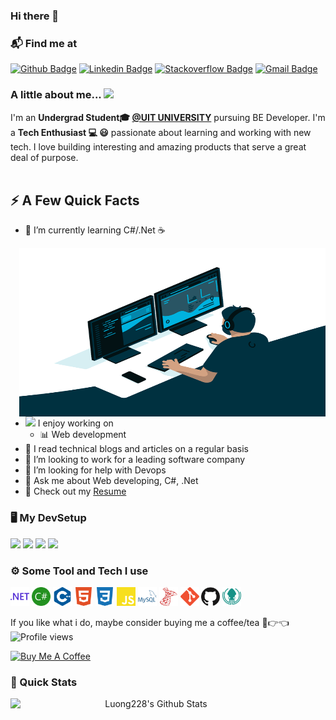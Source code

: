 ### Hi there 👋

### 📬 Find me at
[![Github Badge](https://img.shields.io/badge/-Github-black?style=flat-square&logo=github)](https://github.com/luong228/) 
[![Linkedin Badge](https://img.shields.io/badge/-LinkedIn-blue?style=flat-square&logo=Linkedin&logoColor=white)](https://www.linkedin.com/in/luonghc228)
[![Stackoverflow Badge](https://img.shields.io/badge/-Stack%20overflow-FE7A16?style=flat-square&logo=stack-overflow&logoColor=white)](https://stackoverflow.com/users/21119166/anhluong059)
[![Gmail Badge](https://img.shields.io/badge/-Gmail-d14836?style=flat-square&logo=Gmail&logoColor=white)](mailto:luong228@gmail.com)

### A little about me...  <img src="https://media.giphy.com/media/VgCDAzcKvsR6OM0uWg/giphy.gif" width="50"> 
I'm an **Undergrad Student🎓 [@UIT UNIVERSITY](https://www.uit.edu.vn)** pursuing BE Developer. I'm a **Tech Enthusiast 💻 😃** passionate about learning and working with new tech. I love building interesting and amazing products that serve a great deal of purpose. <br/><br/>




## ⚡️ A Few Quick Facts

- 🌱 I’m currently learning C#/.Net ☕
<img width="490" height="270" src="https://raw.githubusercontent.com/luong228/luong228/main/code.gif" align=right>

- <img src="https://media.giphy.com/media/WUlplcMpOCEmTGBtBW/giphy.gif" width="30">  I enjoy working on
  - 📊 Web development
- 📝 I read technical blogs and articles on a regular basis
- 👯 I’m looking to work for a leading software company
- 🤔 I’m looking for help with Devops
- 💬 Ask me about Web developing, C#, .Net
- 📙 Check out my [Resume](https://www.linkedin.com/in/luonghc228/)

  
### 🖥️ My DevSetup
<img src="https://img.shields.io/badge/Windows-555555.svg?&style=flat-square&logo=windows&logoColor=0078D6"> <img src="https://img.shields.io/badge/Chrome-555555.svg?&style=flat-square&logo=google-chrome&logoColor=FABC0C"> <img src="https://img.shields.io/badge/VS Code-555555?style=flat-square&logo=visual-studio-code&logoColor=007ACC"> <img src="https://img.shields.io/badge/Terminal-555555.svg?&style=flat-square&logo=powershell&logoColor=white">

### ⚙️ Some Tool and Tech I use
<code><img height="30" src="https://raw.githubusercontent.com/luong228/luong228/45f97f7a8765f9ee924f0f79f3be2721c0fa9c01/.net.svg"></code>
<code><img height="30" src="https://raw.githubusercontent.com/luong228/luong228/45f97f7a8765f9ee924f0f79f3be2721c0fa9c01/c%23.svg"></code>
<code><img height="30" src="https://raw.githubusercontent.com/luong228/luong228/45f97f7a8765f9ee924f0f79f3be2721c0fa9c01/c%2B%2B.svg"></code>
  <code><img height="30" src="https://raw.githubusercontent.com/luong228/luong228/45f97f7a8765f9ee924f0f79f3be2721c0fa9c01/html5.svg"></code>
<code><img height="30" src="https://raw.githubusercontent.com/luong228/luong228/45f97f7a8765f9ee924f0f79f3be2721c0fa9c01/css.svg"></code>
<code><img height="30" src="https://raw.githubusercontent.com/luong228/luong228/45f97f7a8765f9ee924f0f79f3be2721c0fa9c01/js.svg"></code>
<code><img height="30" src="https://raw.githubusercontent.com/luong228/luong228/45f97f7a8765f9ee924f0f79f3be2721c0fa9c01/mysql.svg"></code>
<code><img height="30" src="https://raw.githubusercontent.com/luong228/luong228/45f97f7a8765f9ee924f0f79f3be2721c0fa9c01/msserver.svg"></code>
<code><img height="30" src="https://raw.githubusercontent.com/luong228/luong228/45f97f7a8765f9ee924f0f79f3be2721c0fa9c01/git.svg"></code>
<code><img height="30" src="https://raw.githubusercontent.com/luong228/luong228/45f97f7a8765f9ee924f0f79f3be2721c0fa9c01/github.svg"></code>
<code><img height="30" src="https://raw.githubusercontent.com/luong228/luong228/45f97f7a8765f9ee924f0f79f3be2721c0fa9c01/gitkraken.svg"></code>

If you like what i do, maybe consider buying me a coffee/tea 🥺👉👈
![Profile views](https://gpvc.arturio.dev/luong228)

<a href="https://www.buymeacoffee.com/luonghc228" target="_blank"><img src="https://cdn.buymeacoffee.com/buttons/v2/default-red.png" alt="Buy Me A Coffee" width="150" ></a> 
### 🚀 Quick Stats
<p align="center">
<img width="450" align="left" src="https://github-readme-stats-defcon27.vercel.app/api?username=luong228&show_icons=true&line_height=21&theme=react" alt="Luong228's Github Stats" />
</p>
  

